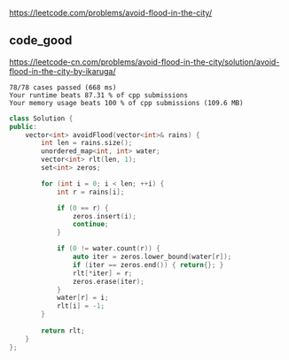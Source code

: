 
https://leetcode.com/problems/avoid-flood-in-the-city/


## code_good

https://leetcode-cn.com/problems/avoid-flood-in-the-city/solution/avoid-flood-in-the-city-by-ikaruga/  


```
78/78 cases passed (668 ms)
Your runtime beats 87.31 % of cpp submissions
Your memory usage beats 100 % of cpp submissions (109.6 MB)
```

```cpp
class Solution {
public:
    vector<int> avoidFlood(vector<int>& rains) {
        int len = rains.size();
        unordered_map<int, int> water;
        vector<int> rlt(len, 1);
        set<int> zeros;

        for (int i = 0; i < len; ++i) {
            int r = rains[i];

            if (0 == r) {
                zeros.insert(i);
                continue;
            }

            if (0 != water.count(r)) {
                auto iter = zeros.lower_bound(water[r]);
                if (iter == zeros.end()) { return{}; }
                rlt[*iter] = r;
                zeros.erase(iter);
            }
            water[r] = i;
            rlt[i] = -1;
        }
        
        return rlt;
    }
};
```

